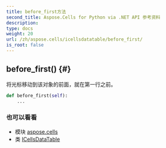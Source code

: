 ```yaml
---
title: before_first方法
second_title: Aspose.Cells for Python via .NET API 参考资料
description:
type: docs
weight: 20
url: /zh/aspose.cells/icellsdatatable/before_first/
is_root: false
---
```

##  before_first() {#}
将光标移动到该对象的前面，就在第一行之前。



```python
def before_first(self):
    ...
```





### 也可以看看
* 模块 [aspose.cells](../../)
* 类 [ICellsDataTable](/cells/python-net/zh/aspose.cells/icellsdatatable)
